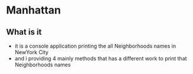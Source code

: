 # Manhattan

## What is it 
- it is a console application printing the all Neighborhoods names  in NewYork City
- and i providing  4 mainly methods that has a different work to print that Neighborhoods names